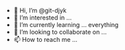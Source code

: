 - 👋 Hi, I’m @git-djyk
- 👀 I’m interested in ...
- 🌱 I’m currently learning ... everything
- 💞️ I’m looking to collaborate on ...
- 📫 How to reach me ...

<!---
git-djyk/git-djyk is a ✨ special ✨ repository because its `README.md` (this file) appears on your GitHub profile.
You can click the Preview link to take a look at your changes.
--->
